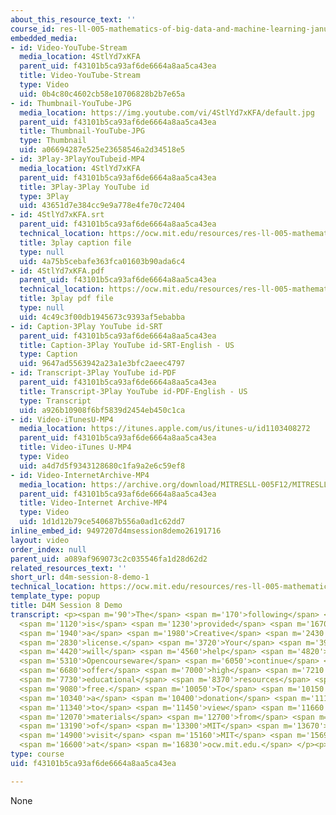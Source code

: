 ```yaml
---
about_this_resource_text: ''
course_id: res-ll-005-mathematics-of-big-data-and-machine-learning-january-iap-2020
embedded_media:
- id: Video-YouTube-Stream
  media_location: 4StlYd7xKFA
  parent_uid: f43101b5ca93af6de6664a8aa5ca43ea
  title: Video-YouTube-Stream
  type: Video
  uid: 0b4c80c4602cb58e10706828b2b7e65a
- id: Thumbnail-YouTube-JPG
  media_location: https://img.youtube.com/vi/4StlYd7xKFA/default.jpg
  parent_uid: f43101b5ca93af6de6664a8aa5ca43ea
  title: Thumbnail-YouTube-JPG
  type: Thumbnail
  uid: a06694287e525e23658546a2d34518e5
- id: 3Play-3PlayYouTubeid-MP4
  media_location: 4StlYd7xKFA
  parent_uid: f43101b5ca93af6de6664a8aa5ca43ea
  title: 3Play-3Play YouTube id
  type: 3Play
  uid: 43651d7e384cc9e9a778e4fe70c72404
- id: 4StlYd7xKFA.srt
  parent_uid: f43101b5ca93af6de6664a8aa5ca43ea
  technical_location: https://ocw.mit.edu/resources/res-ll-005-mathematics-of-big-data-and-machine-learning-january-iap-2020/lecture-notes/d4m-session-8-demo-1/4StlYd7xKFA.srt
  title: 3play caption file
  type: null
  uid: 4a75b5cebafe363fca01603b90ada6c4
- id: 4StlYd7xKFA.pdf
  parent_uid: f43101b5ca93af6de6664a8aa5ca43ea
  technical_location: https://ocw.mit.edu/resources/res-ll-005-mathematics-of-big-data-and-machine-learning-january-iap-2020/lecture-notes/d4m-session-8-demo-1/4StlYd7xKFA.pdf
  title: 3play pdf file
  type: null
  uid: 4c49c3f00db1945673c9393af5ebabba
- id: Caption-3Play YouTube id-SRT
  parent_uid: f43101b5ca93af6de6664a8aa5ca43ea
  title: Caption-3Play YouTube id-SRT-English - US
  type: Caption
  uid: 9647ad5563942a23a1e3bfc2aeec4797
- id: Transcript-3Play YouTube id-PDF
  parent_uid: f43101b5ca93af6de6664a8aa5ca43ea
  title: Transcript-3Play YouTube id-PDF-English - US
  type: Transcript
  uid: a926b10908f6bf5839d2454eb450c1ca
- id: Video-iTunesU-MP4
  media_location: https://itunes.apple.com/us/itunes-u/id1103408272
  parent_uid: f43101b5ca93af6de6664a8aa5ca43ea
  title: Video-iTunes U-MP4
  type: Video
  uid: a4d7d5f9343128680c1fa9a2e6c59ef8
- id: Video-InternetArchive-MP4
  media_location: https://archive.org/download/MITRESLL-005F12/MITRESLL-005F12_L07_Demo_300k.mp4
  parent_uid: f43101b5ca93af6de6664a8aa5ca43ea
  title: Video-Internet Archive-MP4
  type: Video
  uid: 1d1d12b79ce540687b556a0ad1c62dd7
inline_embed_id: 9497207d4msession8demo26191716
layout: video
order_index: null
parent_uid: a089af969073c2c035546fa1d28d62d2
related_resources_text: ''
short_url: d4m-session-8-demo-1
technical_location: https://ocw.mit.edu/resources/res-ll-005-mathematics-of-big-data-and-machine-learning-january-iap-2020/lecture-notes/d4m-session-8-demo-1
template_type: popup
title: D4M Session 8 Demo
transcript: <p><span m='90'>The</span> <span m='170'>following</span> <span m='610'>content</span>
  <span m='1120'>is</span> <span m='1230'>provided</span> <span m='1670'>under</span>
  <span m='1940'>a</span> <span m='1980'>Creative</span> <span m='2430'>Commons</span>
  <span m='2830'>license.</span> <span m='3720'>Your</span> <span m='3920'>support</span>
  <span m='4420'>will</span> <span m='4560'>help</span> <span m='4820'>MIT</span>
  <span m='5310'>Opencourseware</span> <span m='6050'>continue</span> <span m='6540'>to</span>
  <span m='6680'>offer</span> <span m='7000'>high</span> <span m='7210'>quality</span>
  <span m='7730'>educational</span> <span m='8370'>resources</span> <span m='8940'>for</span>
  <span m='9080'>free.</span> <span m='10050'>To</span> <span m='10150'>make</span>
  <span m='10340'>a</span> <span m='10400'>donation</span> <span m='11100'>or</span>
  <span m='11340'>to</span> <span m='11450'>view</span> <span m='11660'>additional</span>
  <span m='12070'>materials</span> <span m='12700'>from</span> <span m='12860'>hundreds</span>
  <span m='13190'>of</span> <span m='13300'>MIT</span> <span m='13670'>courses,</span>
  <span m='14900'>visit</span> <span m='15160'>MIT</span> <span m='15690'>Opencourseware</span>
  <span m='16600'>at</span> <span m='16830'>ocw.mit.edu.</span> </p><p></p><p></p><p></p><p></p><p></p>
type: course
uid: f43101b5ca93af6de6664a8aa5ca43ea

---
```

None